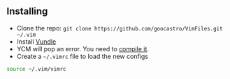 Installing
----------
* Clone the repo: `git clone https://github.com/goocastro/VimFiles.git ~/.vim`
* Install [Vundle](https://github.com/gmarik/Vundle.vim#quick-start)
* YCM will pop an error. You need to [compile it](https://github.com/Valloric/YouCompleteMe#mac-os-x-super-quick-installation).
* Create a `~/.vimrc` file to load the new configs
``` bash
source ~/.vim/vimrc
```
